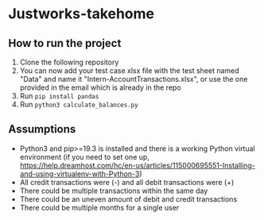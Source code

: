 # Justworks-takehome

## How to run the project ##
1. Clone the following repository
2. You can now add your test case xlsx file with the test sheet named "Data" and name it "Intern-AccountTransactions.xlsx", or use the one provided in the email which is already in the repo
3. Run <code>pip install pandas</code>
4. Run <code>python3 calculate_balances.py</code>

## Assumptions ##
* Python3 and pip>=19.3 is installed and there is a working Python virtual environment (if you need to set one up, https://help.dreamhost.com/hc/en-us/articles/115000695551-Installing-and-using-virtualenv-with-Python-3)
* All credit transactions were (-) and all debit transactions were (+)
* There could be multiple transactions within the same day
* There could be an uneven amount of debit and credit transactions 
* There could be multiple months for a single user

